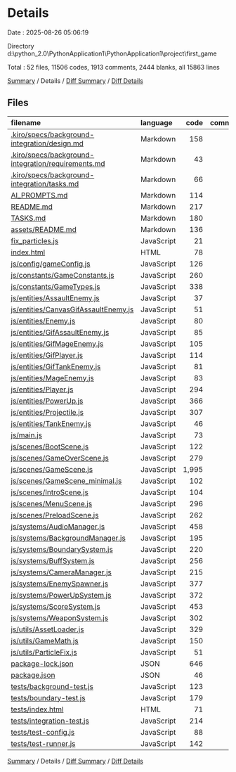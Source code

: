# Details

Date : 2025-08-26 05:06:19

Directory d:\\python_2.0\\PythonApplication1\\PythonApplication1\\project\\first_game

Total : 52 files,  11506 codes, 1913 comments, 2444 blanks, all 15863 lines

[Summary](results.md) / Details / [Diff Summary](diff.md) / [Diff Details](diff-details.md)

## Files
| filename | language | code | comment | blank | total |
| :--- | :--- | ---: | ---: | ---: | ---: |
| [.kiro/specs/background-integration/design.md](/.kiro/specs/background-integration/design.md) | Markdown | 158 | 0 | 28 | 186 |
| [.kiro/specs/background-integration/requirements.md](/.kiro/specs/background-integration/requirements.md) | Markdown | 43 | 0 | 27 | 70 |
| [.kiro/specs/background-integration/tasks.md](/.kiro/specs/background-integration/tasks.md) | Markdown | 66 | 0 | 15 | 81 |
| [AI\_PROMPTS.md](/AI_PROMPTS.md) | Markdown | 114 | 0 | 35 | 149 |
| [README.md](/README.md) | Markdown | 217 | 0 | 62 | 279 |
| [TASKS.md](/TASKS.md) | Markdown | 180 | 0 | 57 | 237 |
| [assets/README.md](/assets/README.md) | Markdown | 136 | 0 | 40 | 176 |
| [fix\_particles.js](/fix_particles.js) | JavaScript | 21 | 5 | 5 | 31 |
| [index.html](/index.html) | HTML | 78 | 15 | 13 | 106 |
| [js/config/gameConfig.js](/js/config/gameConfig.js) | JavaScript | 126 | 11 | 9 | 146 |
| [js/constants/GameConstants.js](/js/constants/GameConstants.js) | JavaScript | 260 | 36 | 44 | 340 |
| [js/constants/GameTypes.js](/js/constants/GameTypes.js) | JavaScript | 338 | 10 | 10 | 358 |
| [js/entities/AssaultEnemy.js](/js/entities/AssaultEnemy.js) | JavaScript | 37 | 9 | 10 | 56 |
| [js/entities/CanvasGifAssaultEnemy.js](/js/entities/CanvasGifAssaultEnemy.js) | JavaScript | 51 | 15 | 17 | 83 |
| [js/entities/Enemy.js](/js/entities/Enemy.js) | JavaScript | 80 | 16 | 25 | 121 |
| [js/entities/GifAssaultEnemy.js](/js/entities/GifAssaultEnemy.js) | JavaScript | 85 | 21 | 30 | 136 |
| [js/entities/GifMageEnemy.js](/js/entities/GifMageEnemy.js) | JavaScript | 105 | 26 | 39 | 170 |
| [js/entities/GifPlayer.js](/js/entities/GifPlayer.js) | JavaScript | 114 | 23 | 33 | 170 |
| [js/entities/GifTankEnemy.js](/js/entities/GifTankEnemy.js) | JavaScript | 81 | 20 | 29 | 130 |
| [js/entities/MageEnemy.js](/js/entities/MageEnemy.js) | JavaScript | 83 | 17 | 25 | 125 |
| [js/entities/Player.js](/js/entities/Player.js) | JavaScript | 294 | 114 | 84 | 492 |
| [js/entities/PowerUp.js](/js/entities/PowerUp.js) | JavaScript | 366 | 75 | 85 | 526 |
| [js/entities/Projectile.js](/js/entities/Projectile.js) | JavaScript | 307 | 69 | 78 | 454 |
| [js/entities/TankEnemy.js](/js/entities/TankEnemy.js) | JavaScript | 46 | 10 | 14 | 70 |
| [js/main.js](/js/main.js) | JavaScript | 73 | 8 | 13 | 94 |
| [js/scenes/BootScene.js](/js/scenes/BootScene.js) | JavaScript | 122 | 25 | 28 | 175 |
| [js/scenes/GameOverScene.js](/js/scenes/GameOverScene.js) | JavaScript | 279 | 32 | 55 | 366 |
| [js/scenes/GameScene.js](/js/scenes/GameScene.js) | JavaScript | 1,995 | 355 | 453 | 2,803 |
| [js/scenes/GameScene\_minimal.js](/js/scenes/GameScene_minimal.js) | JavaScript | 102 | 19 | 30 | 151 |
| [js/scenes/IntroScene.js](/js/scenes/IntroScene.js) | JavaScript | 104 | 13 | 17 | 134 |
| [js/scenes/MenuScene.js](/js/scenes/MenuScene.js) | JavaScript | 296 | 59 | 70 | 425 |
| [js/scenes/PreloadScene.js](/js/scenes/PreloadScene.js) | JavaScript | 262 | 43 | 67 | 372 |
| [js/systems/AudioManager.js](/js/systems/AudioManager.js) | JavaScript | 458 | 93 | 99 | 650 |
| [js/systems/BackgroundManager.js](/js/systems/BackgroundManager.js) | JavaScript | 195 | 83 | 53 | 331 |
| [js/systems/BoundarySystem.js](/js/systems/BoundarySystem.js) | JavaScript | 220 | 82 | 41 | 343 |
| [js/systems/BuffSystem.js](/js/systems/BuffSystem.js) | JavaScript | 256 | 9 | 35 | 300 |
| [js/systems/CameraManager.js](/js/systems/CameraManager.js) | JavaScript | 215 | 130 | 55 | 400 |
| [js/systems/EnemySpawner.js](/js/systems/EnemySpawner.js) | JavaScript | 377 | 78 | 100 | 555 |
| [js/systems/PowerUpSystem.js](/js/systems/PowerUpSystem.js) | JavaScript | 372 | 57 | 82 | 511 |
| [js/systems/ScoreSystem.js](/js/systems/ScoreSystem.js) | JavaScript | 453 | 53 | 91 | 597 |
| [js/systems/WeaponSystem.js](/js/systems/WeaponSystem.js) | JavaScript | 302 | 48 | 73 | 423 |
| [js/utils/AssetLoader.js](/js/utils/AssetLoader.js) | JavaScript | 329 | 62 | 59 | 450 |
| [js/utils/GameMath.js](/js/utils/GameMath.js) | JavaScript | 150 | 97 | 36 | 283 |
| [js/utils/ParticleFix.js](/js/utils/ParticleFix.js) | JavaScript | 51 | 13 | 10 | 74 |
| [package-lock.json](/package-lock.json) | JSON | 646 | 0 | 1 | 647 |
| [package.json](/package.json) | JSON | 46 | 0 | 1 | 47 |
| [tests/background-test.js](/tests/background-test.js) | JavaScript | 123 | 7 | 30 | 160 |
| [tests/boundary-test.js](/tests/boundary-test.js) | JavaScript | 179 | 8 | 37 | 224 |
| [tests/index.html](/tests/index.html) | HTML | 71 | 5 | 6 | 82 |
| [tests/integration-test.js](/tests/integration-test.js) | JavaScript | 214 | 10 | 36 | 260 |
| [tests/test-config.js](/tests/test-config.js) | JavaScript | 88 | 17 | 22 | 127 |
| [tests/test-runner.js](/tests/test-runner.js) | JavaScript | 142 | 15 | 30 | 187 |

[Summary](results.md) / Details / [Diff Summary](diff.md) / [Diff Details](diff-details.md)